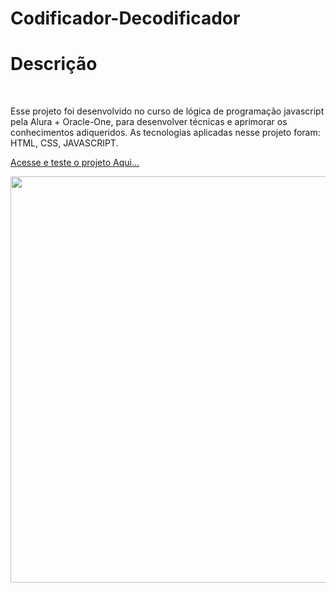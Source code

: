 # Codificador-Decodificador

<h1>Descrição</h1>
<br>
<p>
 Esse projeto foi desenvolvido no curso de lógica de programação javascript pela Alura + Oracle-One, para desenvolver técnicas e 
 aprimorar os conhecimentos adiqueridos.
 As tecnologias aplicadas nesse projeto foram: HTML, CSS, JAVASCRIPT.
</p>

 <a href="https://vercel.com/jesiel-silva/codificador-decodificador/6PeEcKYJgp1mTfowZxcGfRak3vru" target="_blank">Acesse e teste o projeto Aqui...</a>

<div>
  <img src="https://user-images.githubusercontent.com/90517279/210107160-9fad590d-76c8-4b85-894a-f2822b600472.PNG" width="650px">
</div>
